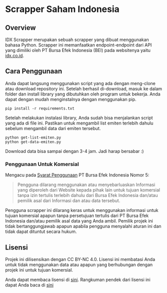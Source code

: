 # Scrapper Saham Indonesia

## Overview

IDX Scrapper merupakan sebuah scrapper yang dibuat menggunakan bahasa Python. Scrapper ini memanfaatkan endpoint-endpoint dari API yang dimiliki oleh PT Bursa Efek Indonesia (BEI) pada websitenya yaitu [idx.co.id](https://idx.co.id).

## Cara Penggunaan

Anda dapat langsung menggunakan script yang ada dengan meng-clone atau download repository ini. Setelah berhasil di-download, masuk ke dalam folder dan install library yang dibutuhkan oleh program untuk bekerja. Anda dapat dengan mudah menginstalnya dengan menggunakan pip.

```
pip install -r requirements.txt
```

Setelah melakukan instalasi library, Anda sudah bisa menjalankan script yang ada di file ini. Pastikan untuk mengambil list emiten terlebih dahulu sebelum mengambil data dari emiten tersebut.

```
python get-list-emiten.py
python get-data-emiten.py
```

Download data bisa sampai dengan 3-4 jam. Jadi harap bersabar :)

### Penggunaan Untuk Komersial

Mengacu pada [Syarat Penggunaan](https://idx.co.id/footer-menu/tautan-langsung/syarat-penggunaan/) PT Bursa Efek Indonesia Nomor 5:

> Pengguna dilarang menggunakan atau menyebarluaskan Informasi yang diperoleh dari Website kepada pihak lain untuk tujuan komersial tanpa izin tertulis terlebih dahulu dari Bursa Efek Indonesia dan/atau pemilik asal dari Informasi dan atau data tersebut.

Pengguna scrapper ini dilarang keras untuk menggunakan informasi untuk tujuan komersial apapun tanpa persetujuan tertulis dari PT Bursa Efek Indonesia dan/atau pemilik asal data yang Anda ambil. Pemilik projek ini tidak bertanggungjawab apapun apabila pengguna menyalahi aturan ini dan tidak dapat dituntut secara hukum.

## Lisensi

Projek ini dilisensikan dengan CC BY-NC 4.0. Lisensi ini membatasi Anda untuk tidak menggunakan data atau apapun yang berhubungan dengan projek ini untuk tujuan komersial.

Anda dapat membaca lisensi di [sini](LICENSE.md). Rangkuman pendek dari lisensi ini dapat Anda baca di [sini](https://creativecommons.org/licenses/by-nc/4.0/)
